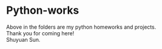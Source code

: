 # Python-works

Above in the folders are my python homeworks and projects.  
Thank you for coming here!   
Shuyuan Sun.  
